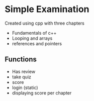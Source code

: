 # Simple Examination
Created using cpp with three chapters
- Fundamentals of c++
- Looping and arrays
- references and pointers
## Functions
- Has review
- take quiz
- score
- login (static)
- displaying score per chapter
